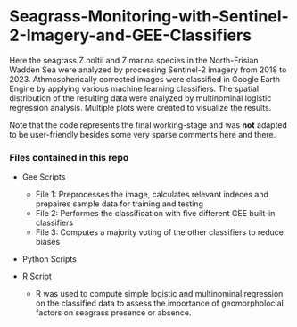 # Seagrass-Monitoring-with-Sentinel-2-Imagery-and-GEE-Classifiers
Here the seagrass Z.noltii and Z.marina species in the North-Frisian Wadden Sea were analyzed by processing Sentinel-2 imagery from 2018 to 2023. 
Athmospherically corrected images were classified in Google Earth Engine by applying various machine learning classifiers. 
The spatial distribution of the resulting data were analyzed by multinominal logistic regression analysis. 
Multiple plots were created to visualize the results.

Note that the code represents the final working-stage and was **not** adapted to be user-friendly besides some very sparse comments here and there.

### Files contained in this repo

* Gee Scripts
  * File 1: Preprocesses the image, calculates relevant indeces and prepaires sample data for training and testing
  * File 2: Performes the classification with five different GEE built-in classifiers
  * File 3: Computes a majority voting of the other classifiers to reduce biases

* Python Scripts

* R Script
  * R was used to compute simple logistic and multinominal regression on the classified data to assess the importance of geomorpholocial factors on seagrass presence or absence. 
